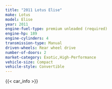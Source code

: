 ```yaml
---
title: "2011 Lotus Elise"
make: Lotus
model: Elise
year: 2011
engine-fuel-type: premium unleaded (required)
engine-hp: 189
engine-cylinders: 4
transmission-type: Manual
driven-wheels: Rear wheel drive
number-of-doors: 2
market-category: Exotic,High-Performance
vehicle-size: Compact
vehicle-style: Convertible
---
```


{{< car_info >}}
